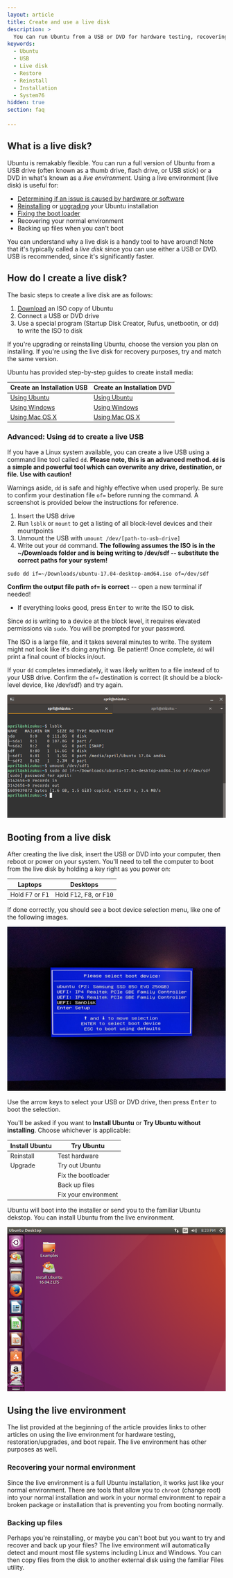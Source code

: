 ```yaml
---
layout: article
title: Create and use a live disk
description: >
  You can run Ubuntu from a USB or DVD for hardware testing, recovering your environment, or reinstalling.
keywords:
  - Ubuntu
  - USB 
  - Live disk
  - Restore
  - Reinstall
  - Installation
  - System76
hidden: true
section: faq

---
```


## What is a live disk?

Ubuntu is remakably flexible. You can run a full version of Ubuntu from a USB drive (often known as a thumb drive, flash drive, or USB stick) or a DVD in what's known as a *live environment.* Using a live environment (live disk) is useful for:

* [Determining if an issue is caused by hardware or software](http://support.system76.com/articles/hardware-failure/)
* [Reinstalling](support.system76.com/articles/restore/) or [upgrading](http://support.system76.com/articles/upgrade/) your Ubuntu installation
* [Fixing the boot loader](support.system76.com/articles/grub/)
* Recovering your normal environment
* Backing up files when you can't boot

You can understand why a live disk is a handy tool to have around! Note that it's typically called a *live disk* since you can use either a USB or DVD. USB is recommended, since it's significantly faster.

## How do I create a live disk?

The basic steps to create a live disk are as follows:

1. [Download](https://www.ubuntu.com/download) an ISO copy of Ubuntu
2. Connect a USB or DVD drive
3. Use a special program (Startup Disk Creator, Rufus, unetbootin, or dd) to write the ISO to disk

If you're upgrading or reinstalling Ubuntu, choose the version you plan on installing. If you're using the live disk for recovery purposes, try and match the same version.

Ubuntu has provided step-by-step guides to create install media:

Create an Installation USB | Create an Installation DVD
--------------------------------- | ---------------------------
[Using Ubuntu](http://www.ubuntu.com/download/desktop/create-a-usb-stick-on-ubuntu) | [Using Ubuntu](http://www.ubuntu.com/download/desktop/burn-a-dvd-on-ubuntu)
[Using Windows](http://www.ubuntu.com/download/desktop/create-a-usb-stick-on-windows) | [Using Windows](http://www.ubuntu.com/download/desktop/burn-a-dvd-on-windows)
[Using Mac OS X](http://www.ubuntu.com/download/desktop/create-a-usb-stick-on-mac-osx) | [Using Mac OS X](http://www.ubuntu.com/download/desktop/burn-a-dvd-on-mac-osx)

### Advanced: Using ``dd`` to create a live USB

If you have a Linux system available, you can create a live USB using a command line tool called `dd`. **Please note, this is an advanced method. `dd` is a simple and powerful tool which can overwrite any drive, destination, or file. Use with caution!**

Warnings aside, `dd` is safe and highly effective when used properly. Be sure to confirm your destination file `of=` before running the command. A screenshot is provided below the instructions for reference.

1. Insert the USB drive
2. Run `lsblk` or `mount` to get a listing of all block-level devices and their mountpoints
3. Unmount the USB with `umount /dev/[path-to-usb-drive]`
4. Write out your `dd` command. **The following assumes the ISO is in the ~/Downloads folder and is being writing to /dev/sdf -- substitute the correct paths for your system!**

```
sudo dd if=~/Downloads/ubuntu-17.04-desktop-amd64.iso of=/dev/sdf
```
**Confirm the output file path `of=` is correct** -- open a new terminal if needed!

* If everything looks good, press <kbd>Enter</kbd> to write the ISO to disk.

Since `dd` is writing to a device at the block level, it requires elevated permissions via `sudo`. You will be prompted for your password.

The ISO is a large file, and it takes several minutes to write. The system might not look like it's doing anything. Be patient! Once complete, `dd` will print a final count of blocks in/out.

If your `dd` completes immediately, it was likely written to a file instead of to your USB drive. Confirm the `of=` destination is correct (it should be a block-level device, like /dev/sdf) and try again.

![Using dd](/images/live-usb/using-dd.png)

## Booting from a live disk

After creating the live disk, insert the USB or DVD into your computer, then reboot or power on your system. You'll need to tell the computer to boot from the live disk by holding a key right as you power on:

Laptops                             | Desktops
----------------------------------- | ------------------------------------
Hold <kbd>F7</kbd> or <kbd>F1</kbd> | Hold <kbd>F12</kbd>, <kbd>F8</kbd>, or <kbd>F10</kbd>

If done correctly, you should see a boot device selection menu, like one of the following images.

![Boot menu](/images/live-usb/boot-menu.jpg)

Use the arrow keys to select your USB or DVD drive, then press <kbd>Enter</kbd> to boot the selection.

You'll be asked if you want to **Install Ubuntu** or **Try Ubuntu without installing**. Choose whichever is applicable:

Install Ubuntu    | Try Ubuntu
------------------| -------------
Reinstall         | Test hardware
Upgrade           | Try out Ubuntu
                  | Fix the bootloader
                  | Back up files
                  | Fix your environment
                  
Ubuntu will boot into the installer or send you to the familiar Ubuntu dekstop. You can install Ubuntu from the live environment.

![The live disk environment](/images/live-usb/live-desktop.png)

## Using the live environment

The list provided at the beginning of the article provides links to other articles on using the live environment for hardware testing, restoration/upgrades, and boot repair. The live environment has other purposes as well.

### Recovering your normal environment

Since the live environment is a full Ubuntu installation, it works just like your normal environment. There are tools that allow you to `chroot` (change root) into your normal installation and work in your normal environment to repair a broken package or installation that is preventing you from booting normally.

### Backing up files

Perhaps you're reinstalling, or maybe you can't boot but you want to try and recover and back up your files? The live environment will automatically detect and mount most file systems including Linux and Windows. You can then copy files from the disk to another external disk using the familiar Files utility.
